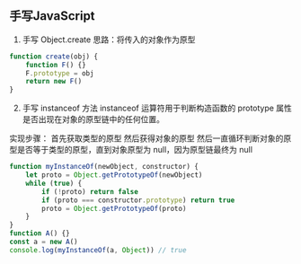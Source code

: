 ## 手写JavaScript

1. 手写 Object.create
思路：将传入的对象作为原型

```js
function create(obj) {
    function F() {}
    F.prototype = obj
    return new F()
}
```

2. 手写 instanceof 方法
instanceof 运算符用于判断构造函数的 prototype 属性是否出现在对象的原型链中的任何位置。

实现步骤：
首先获取类型的原型
然后获得对象的原型
然后一直循环判断对象的原型是否等于类型的原型，直到对象原型为 null，因为原型链最终为 null

```js
function myInstanceOf(newObject, constructor) {
	let proto = Object.getPrototypeOf(newObject)
	while (true) {
		if (!proto) return false
		if (proto === constructor.prototype) return true
		proto = Object.getPrototypeOf(proto)
	}
}
function A() {}
const a = new A()
console.log(myInstanceOf(a, Object)) // true

```